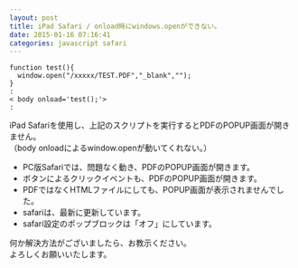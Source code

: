 ```yaml
---
layout: post
title: iPad Safari / onload時にwindows.openができない。
date: 2015-01-16 07:16:41
categories: javascript safari
---
```

<!-- {% raw %} -->
<pre><code>function test(){
  window.open("/xxxxx/TEST.PDF","_blank","");
}
:
&lt; body onload='test();'&gt;
:
</code></pre>

<p>iPad Safariを使用し、上記のスクリプトを実行するとPDFのPOPUP画面が開きません。<br>
（body onloadによるwindow.openが動いてくれない。）</p>

<ul>
<li>PC版Safariでは、問題なく動き、PDFのPOPUP画面が開きます。</li>
<li>ボタンによるクリックイベントも、PDFのPOPUP画面が開きます。</li>
<li>PDFではなくHTMLファイルにしても、POPUP画面が表示されませんでした。</li>
<li>safariは、最新に更新しています。</li>
<li>safari設定のポップブロックは「オフ」にしています。</li>
</ul>

<p>何か解決方法がございましたら、お教示ください。<br>
よろしくお願いいたします。</p>
<!-- {% endraw %} -->
